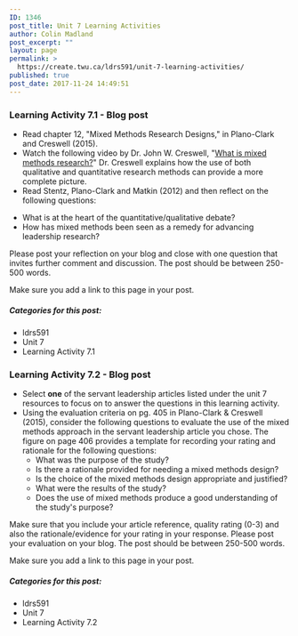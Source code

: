 ```yaml
---
ID: 1346
post_title: Unit 7 Learning Activities
author: Colin Madland
post_excerpt: ""
layout: page
permalink: >
  https://create.twu.ca/ldrs591/unit-7-learning-activities/
published: true
post_date: 2017-11-24 14:49:51
---
```

<h3>Learning Activity 7.1 - Blog post</h3>

<ul>
<li>Read chapter 12, "Mixed Methods Research Designs," in Plano-Clark and Creswell (2015).</li>
<li>Watch the following video by Dr. John W. Creswell, "<a href="http://johnwcreswell.com/videos/">What is mixed methods research?</a>" Dr. Creswell explains how the use of both qualitative and quantitative research methods can provide a more complete picture.</li>
<li>Read Stentz, Plano-Clark and Matkin (2012) and then reflect on the following questions:</li>
</ul>

<ul>
    <li>What is at the heart of the quantitative/qualitative debate?</li>
    <li>How has mixed methods been seen as a remedy for advancing leadership research?</li>
</ul>

Please post your reflection on your blog and close with one question that invites further comment and discussion. The post should be between 250-500 words.

Make sure you add a link to this page in your post.

<h5>Categories for this post:</h5>

<ul>
<li>ldrs591</li>
<li>Unit 7</li>
<li>Learning Activity 7.1</li>
</ul>

<h3>Learning Activity 7.2 - Blog post</h3>

<ul>
<li>Select <strong>one</strong> of the servant leadership articles listed under the unit 7 resources to focus on to answer the questions in this learning activity.</li>
<li>Using the evaluation criteria on pg. 405 in Plano-Clark &amp; Creswell (2015), consider the following questions to evaluate the use of the mixed methods approach in the servant leadership article you chose. The figure on page 406 provides a template for recording your rating and rationale for the following questions:

<ul>
<li>What was the purpose of the study?</li>
<li>Is there a rationale provided for needing a mixed methods design?</li>
<li>Is the choice of the mixed methods design appropriate and justified?</li>
<li>What were the results of the study?</li>
<li>Does the use of mixed methods produce a good understanding of the study's purpose?</li>
</ul></li>
</ul>

Make sure that you include your article reference, quality rating (0-3) and also the rationale/evidence for your rating in your response. Please post your evaluation on your blog. The post should be between 250-500 words.

Make sure you add a link to this page in your post.

<h5>Categories for this post:</h5>

<ul>
<li>ldrs591</li>
<li>Unit 7</li>
<li>Learning Activity 7.2</li>
</ul>

&nbsp;

&nbsp;